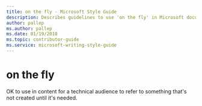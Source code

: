 ```yaml
---
title: on the fly - Microsoft Style Guide
description: Describes guidelines to use 'on the fly' in Microsoft documents.
author: pallep
ms.author: pallep
ms.date: 01/19/2018
ms.topic: contributor-guide
ms.service: microsoft-writing-style-guide
---
```


# on the fly

OK to use in content for a technical audience to refer to something that's not created until it's needed. 
